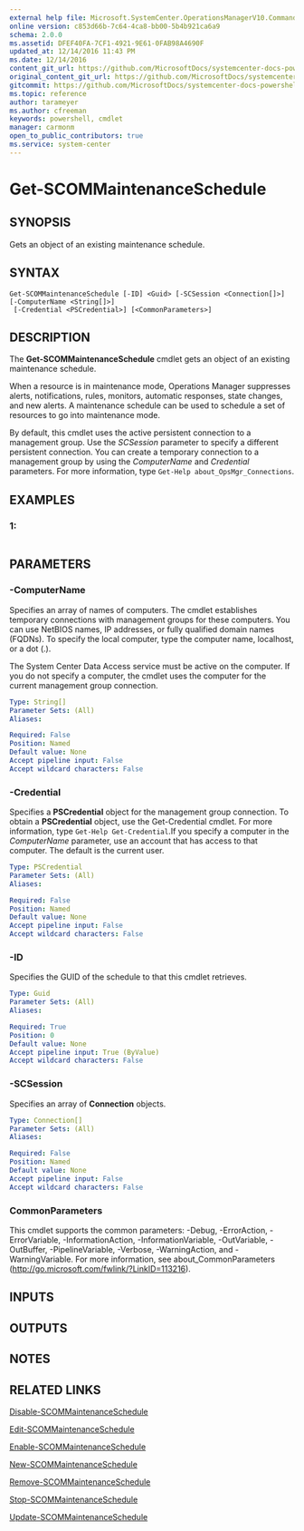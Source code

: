 ```yaml
---
external help file: Microsoft.SystemCenter.OperationsManagerV10.Commands.dll-Help.xml
online version: c853d66b-7c64-4ca8-bb00-5b4b921ca6a9
schema: 2.0.0
ms.assetid: DFEF40FA-7CF1-4921-9E61-0FAB98A4690F
updated_at: 12/14/2016 11:43 PM
ms.date: 12/14/2016
content_git_url: https://github.com/MicrosoftDocs/systemcenter-docs-powershell/blob/master/systemcenter-cmdlets/SystemCenter2016/OperationsManager/v1.0/Get-SCOMMaintenanceSchedule.md
original_content_git_url: https://github.com/MicrosoftDocs/systemcenter-docs-powershell/blob/master/systemcenter-cmdlets/SystemCenter2016/OperationsManager/v1.0/Get-SCOMMaintenanceSchedule.md
gitcommit: https://github.com/MicrosoftDocs/systemcenter-docs-powershell/blob/96cd9bd2780eb6b78c540fa00d3b8a4313e3ed40/systemcenter-cmdlets/SystemCenter2016/OperationsManager/v1.0/Get-SCOMMaintenanceSchedule.md
ms.topic: reference
author: tarameyer
ms.author: cfreeman
keywords: powershell, cmdlet
manager: carmonm
open_to_public_contributors: true
ms.service: system-center
---
```


# Get-SCOMMaintenanceSchedule

## SYNOPSIS
Gets an object of an existing maintenance schedule.

## SYNTAX

```
Get-SCOMMaintenanceSchedule [-ID] <Guid> [-SCSession <Connection[]>] [-ComputerName <String[]>]
 [-Credential <PSCredential>] [<CommonParameters>]
```

## DESCRIPTION
The **Get-SCOMMaintenanceSchedule** cmdlet gets an object of an existing maintenance schedule.

When a resource is in maintenance mode, Operations Manager suppresses alerts, notifications, rules, monitors, automatic responses, state changes, and new alerts.
A maintenance schedule can be used to schedule a set of resources to go into maintenance mode.

By default, this cmdlet uses the active persistent connection to a management group.
Use the *SCSession* parameter to specify a different persistent connection.
You can create a temporary connection to a management group by using the *ComputerName* and *Credential* parameters.
For more information, type `Get-Help about_OpsMgr_Connections`.

## EXAMPLES

### 1:
```

```

## PARAMETERS

### -ComputerName
Specifies an array of names of computers.
The cmdlet establishes temporary connections with management groups for these computers.
You can use NetBIOS names, IP addresses, or fully qualified domain names (FQDNs).
To specify the local computer, type the computer name, localhost, or a dot (.).

The System Center Data Access service must be active on the computer.
If you do not specify a computer, the cmdlet uses the computer for the current management group connection.

```yaml
Type: String[]
Parameter Sets: (All)
Aliases: 

Required: False
Position: Named
Default value: None
Accept pipeline input: False
Accept wildcard characters: False
```

### -Credential
Specifies a **PSCredential** object for the management group connection.
To obtain a **PSCredential** object, use the Get-Credential cmdlet.
For more information, type `Get-Help Get-Credential`.If you specify a computer in the *ComputerName* parameter, use an account that has access to that computer.
The default is the current user.

```yaml
Type: PSCredential
Parameter Sets: (All)
Aliases: 

Required: False
Position: Named
Default value: None
Accept pipeline input: False
Accept wildcard characters: False
```

### -ID
Specifies the GUID of the schedule to that this cmdlet retrieves.

```yaml
Type: Guid
Parameter Sets: (All)
Aliases: 

Required: True
Position: 0
Default value: None
Accept pipeline input: True (ByValue)
Accept wildcard characters: False
```

### -SCSession
Specifies an array of **Connection** objects.

```yaml
Type: Connection[]
Parameter Sets: (All)
Aliases: 

Required: False
Position: Named
Default value: None
Accept pipeline input: False
Accept wildcard characters: False
```

### CommonParameters
This cmdlet supports the common parameters: -Debug, -ErrorAction, -ErrorVariable, -InformationAction, -InformationVariable, -OutVariable, -OutBuffer, -PipelineVariable, -Verbose, -WarningAction, and -WarningVariable. For more information, see about_CommonParameters (http://go.microsoft.com/fwlink/?LinkID=113216).

## INPUTS

## OUTPUTS

## NOTES

## RELATED LINKS

[Disable-SCOMMaintenanceSchedule](xref:SystemCenter2016/OperationsManager/v1.0/Disable-SCOMMaintenanceSchedule.md)

[Edit-SCOMMaintenanceSchedule](xref:SystemCenter2016/OperationsManager/v1.0/Edit-SCOMMaintenanceSchedule.md)

[Enable-SCOMMaintenanceSchedule](xref:SystemCenter2016/OperationsManager/v1.0/Enable-SCOMMaintenanceSchedule.md)

[New-SCOMMaintenanceSchedule](xref:SystemCenter2016/OperationsManager/v1.0/New-SCOMMaintenanceSchedule.md)

[Remove-SCOMMaintenanceSchedule](xref:SystemCenter2016/OperationsManager/v1.0/Remove-SCOMMaintenanceSchedule.md)

[Stop-SCOMMaintenanceSchedule](xref:SystemCenter2016/OperationsManager/v1.0/Stop-SCOMMaintenanceSchedule.md)

[Update-SCOMMaintenanceSchedule](xref:SystemCenter2016/OperationsManager/v1.0/Update-SCOMMaintenanceSchedule.md)

